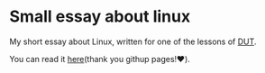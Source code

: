 # Small essay about linux

My short essay about Linux, written for one of the lessons of [DUT](http://www.dut.edu.ua/).

You can read it [here](https://linchsmyth.github.io/linux-book/)(thank you githup pages!:heart:).
